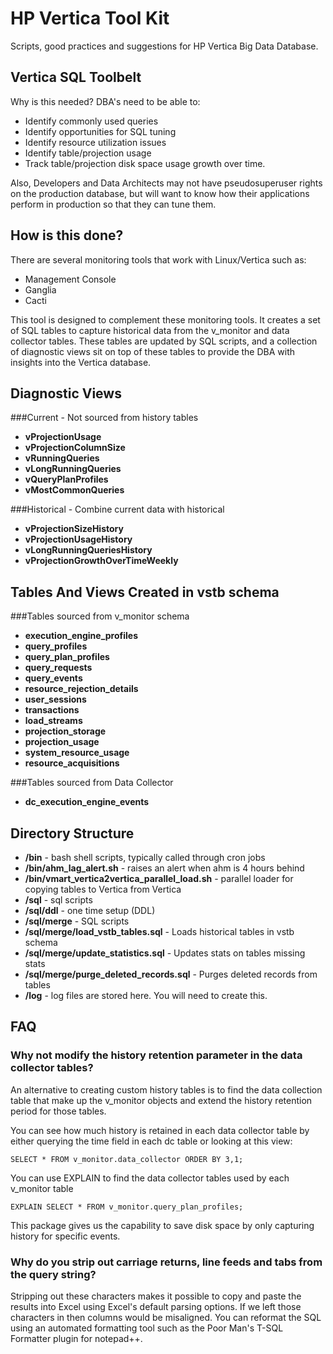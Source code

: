 # HP Vertica Tool Kit

Scripts, good practices and suggestions for HP Vertica Big Data Database.

Vertica SQL Toolbelt
--------------------
Why is this needed? DBA's need to be able to:

* Identify commonly used queries
* Identify opportunities for SQL tuning
* Identify resource utilization issues
* Identify table/projection usage
* Track table/projection disk space usage growth over time.

Also, Developers and Data Architects may not have pseudosuperuser rights
on the production database, but will want to know how their applications
perform in production so that they can tune them.


How is this done?
-----------------
There are several monitoring tools that work with Linux/Vertica such as:

* Management Console
* Ganglia
* Cacti

This tool is designed to complement these monitoring tools. It creates a set of
SQL tables to capture historical data from the v\_monitor and data collector tables. 
These tables are updated by SQL scripts, and a collection of diagnostic views 
sit on top of these tables to provide the DBA with insights into the Vertica database.

Diagnostic Views
----------------

###Current - Not sourced from history tables

- **vProjectionUsage** 
- **vProjectionColumnSize** 
- **vRunningQueries**
- **vLongRunningQueries**
- **vQueryPlanProfiles**
- **vMostCommonQueries**
    
###Historical - Combine current data with historical

- **vProjectionSizeHistory**
- **vProjectionUsageHistory** 
- **vLongRunningQueriesHistory**
- **vProjectionGrowthOverTimeWeekly**


Tables And Views Created in vstb schema
---------------------------------------

###Tables sourced from v_monitor schema

- **execution\_engine\_profiles**
- **query\_profiles**
- **query\_plan\_profiles**
- **query\_requests**
- **query\_events**
- **resource\_rejection\_details**
- **user\_sessions**
- **transactions**
- **load\_streams**
- **projection\_storage**
- **projection\_usage**
- **system\_resource\_usage**
- **resource\_acquisitions**

###Tables sourced from Data Collector
 
- **dc\_execution\_engine\_events**


Directory Structure
-------------------

- **/bin** - bash shell scripts, typically called through cron jobs
- **/bin/ahm_lag_alert.sh** - raises an alert when ahm is 4 hours behind
- **/bin/vmart_vertica2vertica_parallel_load.sh** - parallel loader for copying tables to Vertica from Vertica
- **/sql** - sql scripts
- **/sql/ddl** - one time setup (DDL)
- **/sql/merge** - SQL scripts
- **/sql/merge/load_vstb_tables.sql** -  Loads historical tables in vstb schema
- **/sql/merge/update_statistics.sql** - Updates stats on tables missing stats
- **/sql/merge/purge_deleted_records.sql** - Purges deleted records from tables
- **/log** - log files are stored here. You will need to create this.



## FAQ

### Why not modify the history retention parameter in the data collector tables?

An alternative to creating custom history tables is to find the data collection
table that make up the v_monitor objects and extend the history retention
period for those tables. 

You can see how much history is retained in each data collector table by either
querying the time field in each dc table or looking at this view:
```
SELECT * FROM v_monitor.data_collector ORDER BY 3,1;
```

You can use EXPLAIN to find the data collector tables used by each v_monitor table 
```
EXPLAIN SELECT * FROM v_monitor.query_plan_profiles;
```
This package gives us the capability to save disk space by only capturing
history for specific events. 

### Why do you strip out carriage returns, line feeds and tabs from the query string?

Stripping out these characters makes it possible to copy and paste the results 
into Excel using Excel's default parsing options. If we left those characters
in then columns would be misaligned. You can reformat the SQL using an 
automated formatting tool such as the Poor Man's T-SQL Formatter 
plugin for notepad++.


